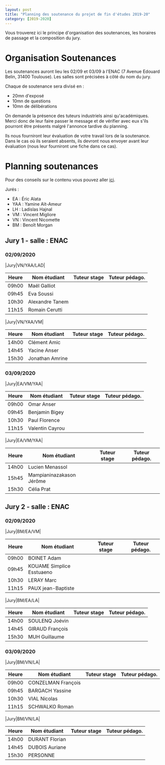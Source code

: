 ```yaml
---
layout: post
title: "Planning des soutenance du projet de fin d'études 2019-20"
category: [2019-2020]
---
```


Vous trouverez ici le principe d'organisation des soutenances, les horaires de
passage et la composition du jury.

# Organisation Soutenances 

Les soutenances auront lieu les 02/09 et 03/09 à l'ENAC (7 Avenue Edouard Belin,
31400 Toulouse). Les salles sont précisées à côté du nom du jury.

Chaque de soutenance sera divisé en :
  * 20mn d'exposé
  * 10mn de questions
  * 10mn de délibérations

On demande la présence des tuteurs industriels ainsi qu'académiques.
Merci donc de leur faire passer le message et de vérifier avec eux
s'ils pourront être présents malgré l'annonce tardive du planning.

Ils nous fourniront leur évaluation de votre travail lors de la soutenance.
Dans le cas où ils seraient absents, ils devront nous envoyer avant leur
évaluation (nous leur fourniront une fiche dans ce cas).

# Planning soutenances

Pour des conseils sur le contenu vous pouvez aller [ici](https://tls-sec.github.io/procedures/2017/05/29/modalites-pfe.html).

Jurés :
  * EA : Éric Alata
  * YAA : Yamine Aït-Ameur
  * LH : Ladislas Hajnal
  * VM : Vincent Migliore
  * VN : Vincent Nicomette
  * BM : Benoît Morgan


## Jury 1 - salle : ENAC

### 02/09/2020

|Jury|VN/YAA/LAD|

|Heure|Nom étudiant         |Tuteur stage    |Tuteur pédago.  |
|-----|---------------------|----------------|----------------|
|09h00|Maël Galliot|||
|09h45|Eva Soussi|||
|10h30|Alexandre Tanem|||
|11h15|Romain Cerutti|||

|Jury|VN/YAA/VM|

|Heure|Nom étudiant         |Tuteur stage    |Tuteur pédago.  |
|-----|---------------------|----------------|----------------|
|14h00|Clément Amic|||
|14h45|Yacine Anser|||
|15h30|Jonathan Amrine|||

### 03/09/2020

|Jury|EA/VM/YAA|

|Heure|Nom étudiant         |Tuteur stage    |Tuteur pédago.  |
|-----|---------------------|----------------|----------------|
|09h00|Omar Anser|||
|09h45|Benjamin Bigey|||
|10h30|Paul Florence|||
|11h15|Valentin Cayrou|||

|Jury|EA/VM/YAA|

|Heure|Nom étudiant         |Tuteur stage    |Tuteur pédago.  |
|-----|---------------------|----------------|----------------|
|14h00|Lucien Menassol
|15h45|Mampianinazakason Jérôme
|15h30|Célia Prat

## Jury 2 - salle : ENAC

### 02/09/2020

|Jury|BM/EA/VM|

|Heure|Nom étudiant         |Tuteur stage    |Tuteur pédago.  |
|-----|---------------------|----------------|----------------|
|09h00|BOINET Adam|||
|09h45|KOUAME Simplice Esstuaeno|||
|10h30|LERAY Marc|||
|11h15|PAUX jean-Baptiste|||

|Jury|BM/EA/LA|

|Heure|Nom étudiant         |Tuteur stage    |Tuteur pédago.  |
|-----|---------------------|----------------|----------------|
|14h00|SOULENQ Joévin|||
|14h45|GIRAUD François|||
|15h30|MUH Guillaume|||

### 03/09/2020

|Jury|BM/VN/LA|

|Heure|Nom étudiant         |Tuteur stage    |Tuteur pédago.  |
|-----|---------------------|----------------|----------------|
|09h00|CONZELMAN François|||
|09h45|BARGACH Yassine|||
|10h30|VIAL Nicolas|||
|11h15|SCHWALKO Roman|||

|Jury|BM/VN/LA|

|Heure|Nom étudiant         |Tuteur stage    |Tuteur pédago.  |
|-----|---------------------|----------------|----------------|
|14h00|DURANT Florian|||
|14h45|DUBOIS Auriane|||
|15h30|PERSONNE|||

